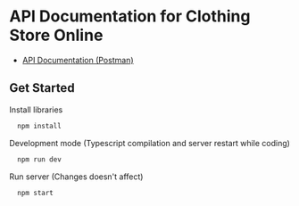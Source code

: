 
# API Documentation for Clothing Store Online
- [API Documentation (Postman)](https://documenter.getpostman.com/view/23436771/2s9YR3cavw) 

## Get Started

Install libraries

```bash
  npm install
```

Development mode (Typescript compilation and server restart while coding)

```bash
  npm run dev
```
Run server (Changes doesn't affect)

```bash
  npm start
```
    
